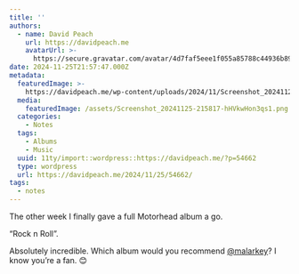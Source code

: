 ```yaml
---
title: ''
authors:
  - name: David Peach
    url: https://davidpeach.me
    avatarUrl: >-
      https://secure.gravatar.com/avatar/4d7faf5eee1f055a85788c44936b8995eaab6dfb004e7854ec747ccb272e91ee?s=96&d=mm&r=g
date: 2024-11-25T21:57:47.000Z
metadata:
  featuredImage: >-
    https://davidpeach.me/wp-content/uploads/2024/11/Screenshot_20241125-215817.png
  media:
    featuredImage: /assets/Screenshot_20241125-215817-hHVkwHon3qs1.png
  categories:
    - Notes
  tags:
    - Albums
    - Music
  uuid: 11ty/import::wordpress::https://davidpeach.me/?p=54662
  type: wordpress
  url: https://davidpeach.me/2024/11/25/54662/
tags:
  - notes
---
```

The other week I finally gave a full Motorhead album a go.

“Rock n Roll”.

Absolutely incredible. Which album would you recommend [@malarkey](https://mastodon.social/@malarkey)? I know you’re a fan. 😊